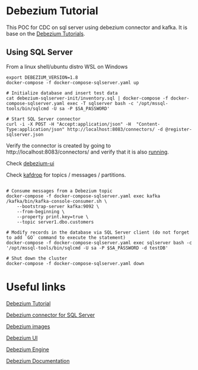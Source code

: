 # Debezium Tutorial

This POC for CDC on sql server using debezium connector and kafka. It is base on the [Debezium Tutorials](https://github.com/debezium/debezium-examples/tree/main/tutorial).

## Using SQL Server

From a linux shell/ubuntu distro WSL on Windows

```shell
export DEBEZIUM_VERSION=1.8
docker-compose -f docker-compose-sqlserver.yaml up

# Initialize database and insert test data
cat debezium-sqlserver-init/inventory.sql | docker-compose -f docker-compose-sqlserver.yaml exec -T sqlserver bash -c '/opt/mssql-tools/bin/sqlcmd -U sa -P $SA_PASSWORD'

# Start SQL Server connector
curl -i -X POST -H "Accept:application/json" -H  "Content-Type:application/json" http://localhost:8083/connectors/ -d @register-sqlserver.json
```

Verify the connector is created by going to http://localhost:8083/connectors/ and verify that it is also [running](http://localhost:8083/connectors/inventory-connector/status). 

Check [debezium-ui](http://localhost:8080/connectors/)

Check [kafdrop](http://localhost:9000/) for topics / messages / partitions. 

```shell

# Consume messages from a Debezium topic
docker-compose -f docker-compose-sqlserver.yaml exec kafka /kafka/bin/kafka-console-consumer.sh \
    --bootstrap-server kafka:9092 \
    --from-beginning \
    --property print.key=true \
    --topic server1.dbo.customers

# Modify records in the database via SQL Server client (do not forget to add `GO` command to execute the statement)
docker-compose -f docker-compose-sqlserver.yaml exec sqlserver bash -c '/opt/mssql-tools/bin/sqlcmd -U sa -P $SA_PASSWORD -d testDB'

# Shut down the cluster
docker-compose -f docker-compose-sqlserver.yaml down
```

# Useful links

[Debezium Tutorial](https://debezium.io/documentation/reference/stable/tutorial.html)

[Debezium connector for SQL Server](https://debezium.io/documentation/reference/1.8/connectors/sqlserver.html)

[Debezium images](https://github.com/debezium/docker-images)

[Debezium UI](https://debezium.io/blog/2021/08/12/introducing-debezium-ui/)

[Debezium Engine](https://debezium.io/documentation/reference/1.8/development/engine.html)

[Debezium Documentation](https://debezium.io/documentation/)